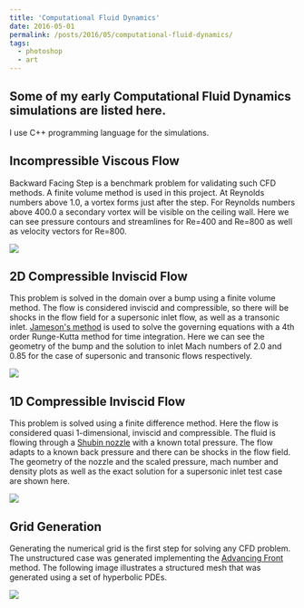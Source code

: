 ```yaml
---
title: 'Computational Fluid Dynamics'
date: 2016-05-01
permalink: /posts/2016/05/computational-fluid-dynamics/
tags:
  - photoshop
  - art
---
```


## Some of my early Computational Fluid Dynamics simulations are listed here.
I use C++ programming language for the simulations.

## Incompressible Viscous Flow
Backward Facing Step is a benchmark problem for validating such CFD methods. A finite volume method is used in this project. At Reynolds numbers above 1.0, a vortex forms just after the step. For Reynolds numbers above 400.0 a secondary vortex will be visible on the ceiling wall. Here we can see pressure contours and streamlines for Re=400 and Re=800 as well as velocity vectors for Re=800. 

![](/images/2016-05-01-post-cfd/e1.jpg)

## 2D Compressible Inviscid Flow 
This problem is solved in the domain over a bump using a finite volume method. The flow is considered inviscid and compressible, so there will be shocks in the flow field for a supersonic inlet flow, as well as a transonic inlet. [Jameson's method](https://www.sciencedirect.com/science/article/abs/pii/009630038390019X) is used to solve the governing equations with a 4th order Runge-Kutta method for time integration. Here we can see the geometry of the bump and the solution to inlet Mach numbers of 2.0 and 0.85 for the case of supersonic and transonic flows respectively.

![](/images/2016-05-01-post-cfd/e2.jpg)

## 1D Compressible Inviscid Flow
This problem is solved using a finite difference method. Here the flow is considered quasi 1-dimensional, inviscid and compressible. The fluid is flowing through a [Shubin nozzle](https://link.springer.com/chapter/10.1007%2F3-540-11948-5_44) with a known total pressure. The flow adapts to a known back pressure and there can be shocks in the flow field. The geometry of the nozzle and the scaled pressure, mach number and density plots as well as the exact solution for a supersonic inlet test case are shown here.

![](/images/2016-05-01-post-cfd/e3.jpg)

## Grid Generation
Generating the numerical grid is the first step for solving any CFD problem. The unstructured case was generated implementing the [Advancing Front](https://onlinelibrary.wiley.com/doi/abs/10.1002/nme.1620372103) method. The following image illustrates a structured mesh that was generated using a set of hyperbolic PDEs.

![](/images/2016-05-01-post-cfd/e4.jpg)

